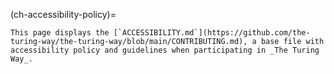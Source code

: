 (ch-accessibility-policy)=

```{note}
This page displays the [`ACCESSIBILITY.md`](https://github.com/the-turing-way/the-turing-way/blob/main/CONTRIBUTING.md), a base file with accessibility policy and guidelines when participating in _The Turing Way_.
```

```{include} ../../../../ACCESSIBILITY.md
```
